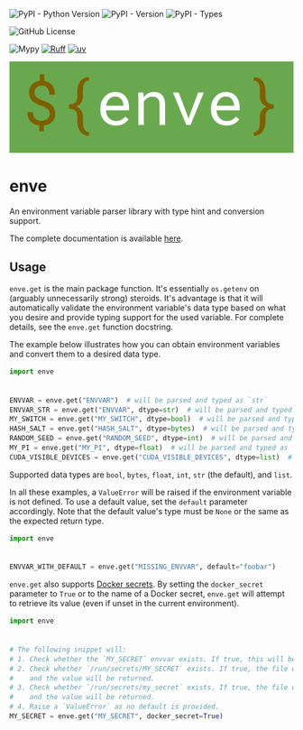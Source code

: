 ![PyPI - Python Version](https://img.shields.io/pypi/pyversions/enve?style=for-the-badge)
![PyPI - Version](https://img.shields.io/pypi/v/enve?style=for-the-badge)
![PyPI - Types](https://img.shields.io/pypi/types/enve?style=for-the-badge)

![GitHub License](https://img.shields.io/github/license/aachick/enve?style=for-the-badge)

![Mypy](https://img.shields.io/badge/mypy-checked-blue?style=for-the-badge)
[![Ruff](https://img.shields.io/endpoint?url=https://raw.githubusercontent.com/astral-sh/ruff/main/assets/badge/v2.json&style=for-the-badge)](https://github.com/astral-sh/ruff)
[![uv](https://img.shields.io/endpoint?url=https://raw.githubusercontent.com/astral-sh/uv/main/assets/badge/v0.json&style=for-the-badge)](https://github.com/astral-sh/uv)

<div style="text-align: center;">
    <img src="https://raw.githubusercontent.com/aachick/enve/main/docs/assets/enve.png" />
</div>

# enve

An environment variable parser library with type hint and conversion support.

The complete documentation is available [here](https://aachick.github.io/enve/).

## Usage

`enve.get` is the main package function. It's essentially `os.getenv` on
(arguably unnecessarily strong) steroids. It's advantage is that it will
automatically validate the environment variable's data type based on what
you desire and provide typing support for the used variable. For complete
details, see the `enve.get` function docstring.

The example below illustrates how you can obtain environment variables and
convert them to a desired data type.

```python
import enve


ENVVAR = enve.get("ENVVAR")  # will be parsed and typed as `str`
ENVVAR_STR = enve.get("ENVVAR", dtype=str)  # will be parsed and typed as `str`
MY_SWITCH = enve.get("MY_SWITCH", dtype=bool)  # will be parsed and typed as `bool`
HASH_SALT = enve.get("HASH_SALT", dtype=bytes)  # will be parsed and typed as `bytes`
RANDOM_SEED = enve.get("RANDOM_SEED", dtype=int)  # will be parsed and typed as `int`
MY_PI = enve.get("MY_PI", dtype=float)  # will be parsed and typed as `float`
CUDA_VISIBLE_DEVICES = enve.get("CUDA_VISIBLE_DEVICES", dtype=list)  # will be parsed and typed as `list`
```

Supported data types are `bool`, `bytes`, `float`, `int`, `str` (the default), and `list`.

In all these examples, a `ValueError` will be raised if the environment variable is not
defined. To use a default value, set the `default` parameter accordingly. Note that the
default value's type must be `None` or the same as the expected return type.

```python
import enve


ENVVAR_WITH_DEFAULT = enve.get("MISSING_ENVVAR", default="foobar")
```

`enve.get` also supports [Docker secrets](https://docs.docker.com/engine/swarm/secrets/).
By setting the `docker_secret` parameter to `True` or to the name of a Docker secret,
`enve.get` will attempt to retrieve its value (even if unset in the current environment).

```python
import enve


# The following snippet will:
# 1. Check whether the `MY_SECRET` envvar exists. If true, this will be returned.
# 2. Check whether `/run/secrets/MY_SECRET` exists. If true, the file will be read
#    and the value will be returned.
# 3. Check whether `/run/secrets/my_secret` exists. If true, the file will be read
#    and the value will be returned.
# 4. Raise a `ValueError` as no default is provided.
MY_SECRET = enve.get("MY_SECRET", docker_secret=True)
```
